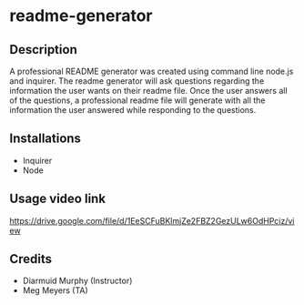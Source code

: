 # readme-generator

## Description

A professional README generator was created using command line node.js and inquirer. The readme generator will ask questions regarding the information the user wants on their readme file. Once the user answers all of the questions, a professional readme file will generate with all the information the user answered while responding to the questions.


## Installations

- Inquirer
- Node


## Usage video link

https://drive.google.com/file/d/1EeSCFuBKlmjZe2FBZ2GezULw6OdHPciz/view

## Credits

- Diarmuid Murphy (Instructor)
- Meg Meyers (TA)
